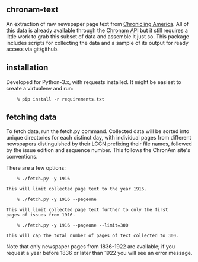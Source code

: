 chronam-text
------------

An extraction of raw newspaper page text from [Chronicling
America](http://chroniclingamerica.loc.gov/).  All of this data is
already available through the [Chronam
API](http://chroniclingamerica.loc.gov/about/api/) but it still
requires a little work to grab this subset of data and assemble it
just so.  This package includes scripts for collecting the data and 
a sample of its output for ready access via git/github.


installation
------------

Developed for Python-3.x, with requests installed.  It might be easiest
to create a virtualenv and run:

        % pip install -r requirements.txt


fetching data
-------------

To fetch data, run the fetch.py command.  Collected data will be
sorted into unique directories for each distinct day, with individual
pages from different newspapers distinguished by their LCCN prefixing 
their file names, followed by the issue edition and sequence number.
This follows the ChronAm site's conventions.

There are a few options:

        % ./fetch.py -y 1916 

    This will limit collected page text to the year 1916.

        % ./fetch.py -y 1916 --pageone

    This will limit collected page text further to only the first
    pages of issues from 1916.

        % ./fetch.py -y 1916 --pageone --limit=300

    This will cap the total number of pages of text collected to 300.

Note that only newspaper pages from 1836-1922 are available; if you 
request a year before 1836 or later than 1922 you will see an error
message.

